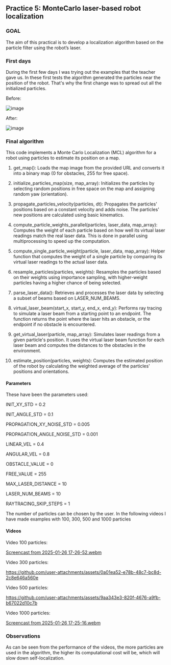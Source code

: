 ## Practice 5: MonteCarlo laser-based robot localization

### GOAL

The aim of this practical is to develop a localization algorithm based on the particle filter using the robot’s laser.

### First days

During the first few days I was trying out the examples that the teacher gave us. In these first tests the algorithm generated the particles near the position of the robot. That's why the first change was to spread out all the initialized particles.

Before:

![image](https://github.com/user-attachments/assets/be134b4a-b3d2-492f-a1f1-b73edade4292)

After:

![image](https://github.com/user-attachments/assets/b9a1d542-fa06-4d3e-9ed4-7890c848eebf)



### Final algorithm

This code implements a Monte Carlo Localization (MCL) algorithm for a robot using particles to estimate its position on a map.

  1. get_map(): Loads the map image from the provided URL and converts it into a binary map (0 for obstacles, 255 for free space).

  2. initialize_particles_map(size, map_array): Initializes the particles by selecting random positions in free space on the map and assigning random yaw (orientation).

  3. propagate_particles_velocity(particles, dt): Propagates the particles' positions based on a constant velocity and adds noise. The particles' new positions are calculated using basic kinematics.

  4. compute_particle_weights_parallel(particles, laser_data, map_array): Computes the weight of each particle based on how well its virtual laser readings match the real laser data. This is done in parallel using multiprocessing to speed up the computation.

  5. compute_single_particle_weight(particle, laser_data, map_array): Helper function that computes the weight of a single particle by comparing its virtual laser readings to the actual laser data.

  6. resample_particles(particles, weights): Resamples the particles based on their weights using importance sampling, with higher-weight particles having a higher chance of being selected.

  7. parse_laser_data(): Retrieves and processes the laser data by selecting a subset of beams based on LASER_NUM_BEAMS.

  8. virtual_laser_beam(start_x, start_y, end_x, end_y): Performs ray tracing to simulate a laser beam from a starting point to an endpoint. The function returns the point where the laser hits an obstacle, or the endpoint if no obstacle is encountered.

  9. get_virtual_laser(particle, map_array): Simulates laser readings from a given particle's position. It uses the virtual laser beam function for each laser beam and computes the distances to the obstacles in the environment.

  10. estimate_position(particles, weights): Computes the estimated position of the robot by calculating the weighted average of the particles' positions and orientations.

#### Parameters

These have been the parameters used:

INIT_XY_STD = 0.2

INIT_ANGLE_STD = 0.1

PROPAGATION_XY_NOISE_STD = 0.005

PROPAGATION_ANGLE_NOISE_STD = 0.001

LINEAR_VEL = 0.4

ANGULAR_VEL = 0.8

OBSTACLE_VALUE = 0

FREE_VALUE = 255

MAX_LASER_DISTANCE = 10

LASER_NUM_BEAMS = 10

RAYTRACING_SKIP_STEPS = 1

The number of particles can be chosen by the user. In the following videos I have made examples with 100, 300, 500 and 1000 particles

#### Videos

Video 100 particles:


[Screencast from 2025-01-26 17-26-52.webm](https://github.com/user-attachments/assets/d90071a0-db00-406e-a4f6-bb346f2f6133)

Video 300 particles:



https://github.com/user-attachments/assets/0a01ea52-e78b-48c7-bc8d-2c8e646a560e



Video 500 particles:



https://github.com/user-attachments/assets/9aa343e3-820f-4676-a9fb-b67022d10c7b


Video 1000 particles:



[Screencast from 2025-01-26 17-25-16.webm](https://github.com/user-attachments/assets/8d18f1b0-b741-4102-b1cd-7845bd4fc64b)



### Observations

As can be seen from the performance of the videos, the more particles are used in the algorithm, the higher its computational cost will be, which will slow down self-localization.
